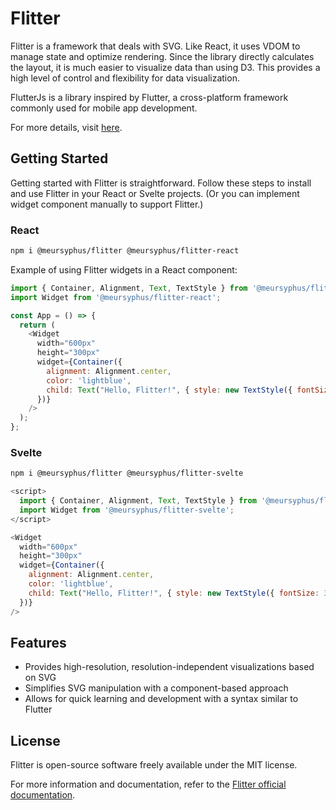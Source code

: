 # Flitter

Flitter is a framework that deals with SVG. Like React, it uses VDOM to manage state and optimize rendering. Since the library directly calculates the layout, it is much easier to visualize data than using D3. This provides a high level of control and flexibility for data visualization.

FlutterJs is a library inspired by Flutter, a cross-platform framework commonly used for mobile app development.

For more details, visit [here](https://flitter.pages.dev).

## Getting Started

Getting started with Flitter is straightforward. Follow these steps to install and use Flitter in your React or Svelte projects. (Or you can implement widget component manually to support Flitter.)

### React
```bash
npm i @meursyphus/flitter @meursyphus/flitter-react
```
Example of using Flitter widgets in a React component:

```javascript
import { Container, Alignment, Text, TextStyle } from '@meursyphus/flitter';
import Widget from '@meursyphus/flitter-react';

const App = () => {
  return (
    <Widget
      width="600px"
      height="300px"
      widget={Container({
        alignment: Alignment.center,
        color: 'lightblue',
        child: Text("Hello, Flitter!", { style: new TextStyle({ fontSize: 30, fontWeight: 'bold' })})
      })}
    />
  );
};
```
### Svelte

```bash
npm i @meursyphus/flitter @meursyphus/flitter-svelte
```

```javascript
<script>
  import { Container, Alignment, Text, TextStyle } from '@meursyphus/flitter';
  import Widget from '@meursyphus/flitter-svelte';
</script>

<Widget
  width="600px"
  height="300px"
  widget={Container({
    alignment: Alignment.center,
    color: 'lightblue',
    child: Text("Hello, Flitter!", { style: new TextStyle({ fontSize: 30, fontWeight: 'bold' }) })
  })}
/>
```

## Features

- Provides high-resolution, resolution-independent visualizations based on SVG
- Simplifies SVG manipulation with a component-based approach
- Allows for quick learning and development with a syntax similar to Flutter

## License

Flitter is open-source software freely available under the MIT license.

For more information and documentation, refer to the [Flitter official documentation](https://flitter.pages.dev).
